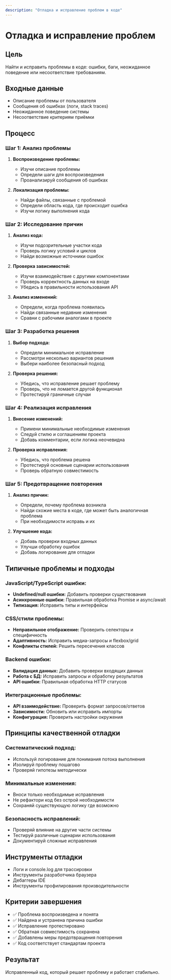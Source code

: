 ```yaml
---
description: "Отладка и исправление проблем в коде"
---
```


# Отладка и исправление проблем

## Цель
Найти и исправить проблемы в коде: ошибки, баги, неожиданное поведение или несоответствие требованиям.

## Входные данные
- Описание проблемы от пользователя
- Сообщения об ошибках (логи, stack traces)
- Неожиданное поведение системы
- Несоответствие критериям приёмки

## Процесс

### Шаг 1: Анализ проблемы
1. **Воспроизведение проблемы:**
   - Изучи описание проблемы
   - Определи шаги для воспроизведения
   - Проанализируй сообщения об ошибках

2. **Локализация проблемы:**
   - Найди файлы, связанные с проблемой
   - Определи область кода, где происходит ошибка
   - Изучи логику выполнения кода

### Шаг 2: Исследование причин
1. **Анализ кода:**
   - Изучи подозрительные участки кода
   - Проверь логику условий и циклов
   - Найди возможные источники ошибок

2. **Проверка зависимостей:**
   - Изучи взаимодействие с другими компонентами
   - Проверь корректность данных на входе
   - Убедись в правильности использования API

3. **Анализ изменений:**
   - Определи, когда проблема появилась
   - Найди связанные недавние изменения
   - Сравни с рабочими аналогами в проекте

### Шаг 3: Разработка решения
1. **Выбор подхода:**
   - Определи минимальное исправление
   - Рассмотри несколько вариантов решения
   - Выбери наиболее безопасный подход

2. **Проверка решения:**
   - Убедись, что исправление решает проблему
   - Проверь, что не ломается другой функционал
   - Протестируй граничные случаи

### Шаг 4: Реализация исправления
1. **Внесение изменений:**
   - Примени минимальные необходимые изменения
   - Следуй стилю и соглашениям проекта
   - Добавь комментарии, если логика неочевидна

2. **Проверка исправления:**
   - Убедись, что проблема решена
   - Протестируй основные сценарии использования
   - Проверь обратную совместимость

### Шаг 5: Предотвращение повторения
1. **Анализ причин:**
   - Определи, почему проблема возникла
   - Найди схожие места в коде, где может быть аналогичная проблема
   - При необходимости исправь и их

2. **Улучшение кода:**
   - Добавь проверки входных данных
   - Улучши обработку ошибок
   - Добавь логирование для отладки

## Типичные проблемы и подходы

### JavaScript/TypeScript ошибки:
- **Undefined/null ошибки:** Добавить проверки существования
- **Асинхронные ошибки:** Правильная обработка Promise и async/await
- **Типизация:** Исправить типы и интерфейсы

### CSS/стили проблемы:
- **Неправильное отображение:** Проверить селекторы и специфичность
- **Адаптивность:** Исправить медиа-запросы и flexbox/grid
- **Конфликты стилей:** Решить пересечения классов

### Backend ошибки:
- **Валидация данных:** Добавить проверки входящих данных
- **Работа с БД:** Исправить запросы и обработку результатов
- **API ошибки:** Правильная обработка HTTP статусов

### Интеграционные проблемы:
- **API взаимодействие:** Проверить формат запросов/ответов
- **Зависимости:** Обновить или исправить импорты
- **Конфигурация:** Проверить настройки окружения

## Принципы качественной отладки

### Систематический подход:
- Используй логирование для понимания потока выполнения
- Изолируй проблему пошагово
- Проверяй гипотезы методически

### Минимальные изменения:
- Вноси только необходимые исправления
- Не рефактори код без острой необходимости
- Сохраняй существующую логику где возможно

### Безопасность исправлений:
- Проверяй влияние на другие части системы
- Тестируй различные сценарии использования
- Документируй сложные исправления

## Инструменты отладки
- Логи и console.log для трассировки
- Инструменты разработчика браузера
- Дебаггеры IDE
- Инструменты профилирования производительности

## Критерии завершения
- ✅ Проблема воспроизведена и понята
- ✅ Найдена и устранена причина ошибки
- ✅ Исправление протестировано
- ✅ Обратная совместимость сохранена
- ✅ Добавлены меры предотвращения повторения
- ✅ Код соответствует стандартам проекта

## Результат
Исправленный код, который решает проблему и работает стабильно.